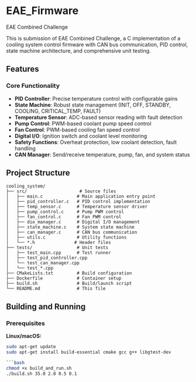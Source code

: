 # EAE_Firmware
EAE Combined Challenge

This is submission of EAE Combined Challenge, a C implementation of a cooling system control firmware with CAN bus communication, PID control, state machine architecture, and comprehensive unit testing.

## Features

### Core Functionality
- **PID Controller**: Precise temperature control with configurable gains
- **State Machine**: Robust state management (INIT, OFF, STANDBY, COOLING, CRITICAL_TEMP, FAULT)
- **Temperature Sensor**: ADC-based sensor reading with fault detection
- **Pump Control**: PWM-based coolant pump speed control
- **Fan Control**: PWM-based cooling fan speed control
- **Digital I/O**: Ignition switch and coolant level monitoring
- **Safety Functions**: Overheat protection, low coolant detection, fault handling
- **CAN Manager**: Send/receive temperature, pump, fan, and system status

## Project Structure

```
cooling_system/
├── src/                    # Source files
│   ├── main.c             # Main application entry point
│   ├── pid_controller.c   # PID control implementation
│   ├── temp_sensor.c      # Temperature sensor driver
│   ├── pump_control.c     # Pump PWM control
│   ├── fan_control.c      # Fan PWM control
│   ├── dio_manager.c      # Digital I/O management
│   ├── state_machine.c    # System state machine
│   ├── can_manager.c      # CAN bus communication
│   ├── utils.c            # Utility functions
│   └── *.h               # Header files
├── tests/                 # Unit tests
│   ├── test_main.cpp      # Test runner
│   ├── test_pid_controller.cpp
│   └── test_can_manager.cpp
│   └── test_*.cpp
├── CMakeLists.txt         # Build configuration
├── Dockerfile             # Container setup
├── build.sh               # Build/launch script
└── README.md              # This file
```

## Building and Running

### Prerequisites

**Linux/macOS:**
```bash
sudo apt-get update
sudo apt-get install build-essential cmake gcc g++ libgtest-dev

```bash
chmod +x build_and_run.sh
./build.sh 35.0 2.0 0.5 0.1
```
